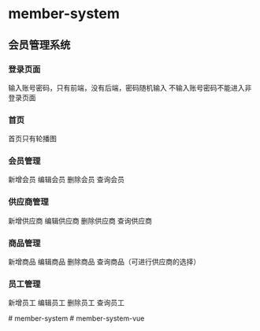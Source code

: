 # member-system

## 会员管理系统
### 登录页面
输入账号密码，只有前端，没有后端，密码随机输入
不输入账号密码不能进入非登录页面
### 首页
首页只有轮播图
### 会员管理
新增会员
编辑会员
删除会员
查询会员
### 供应商管理
新增供应商
编辑供应商
删除供应商
查询供应商
### 商品管理
新增商品
编辑商品
删除商品
查询商品（可进行供应商的选择）
### 员工管理
新增员工
编辑员工
删除员工
查询员工

#   m e m b e r - s y s t e m  
 #   m e m b e r - s y s t e m - v u e  
 
